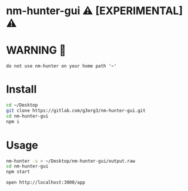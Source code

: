 # nm-hunter-gui ⚠️ [EXPERIMENTAL] ⚠️

# WARNING 🚨

`do not use nm-hunter on your home path '~'`

# Install

```sh
cd ~/Desktop
git clone https://gitlab.com/g3org3/nm-hunter-gui.git
cd nm-hunter-gui
npm i
```

# Usage

```sh
nm-hunter -s > ~/Desktop/nm-hunter-gui/output.raw
cd nm-hunter-gui
npm start

open http://localhost:3000/app
```
